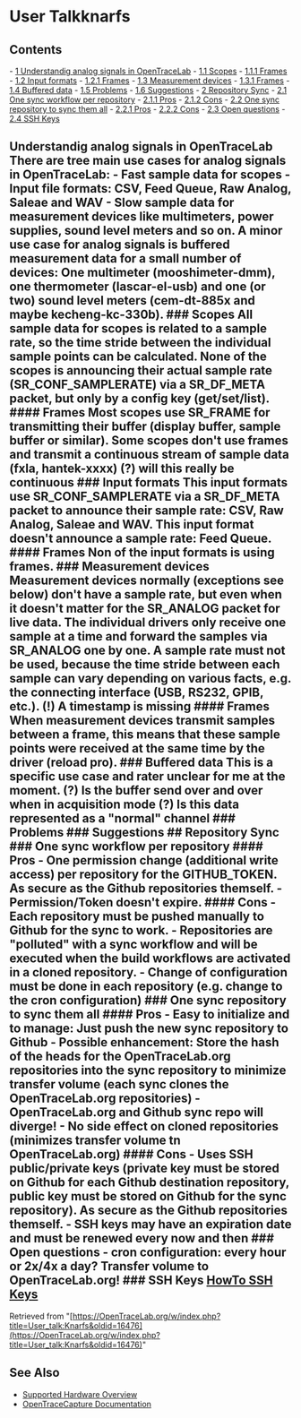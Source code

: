 # User Talkknarfs

## Contents 
\- [1 Understandig analog signals in OpenTraceLab](./User_talk:Knarfs.html#Understandig_analog_signals_in_sigrok) \- [1.1 Scopes](./User_talk:Knarfs.html#Scopes) \- [1.1.1 Frames](./User_talk:Knarfs.html#Frames) \- [1.2 Input formats](./User_talk:Knarfs.html#Input_formats) \- [1.2.1 Frames](./User_talk:Knarfs.html#Frames_2) \- [1.3 Measurement devices](./User_talk:Knarfs.html#Measurement_devices) \- [1.3.1 Frames](./User_talk:Knarfs.html#Frames_3) \- [1.4 Buffered data](./User_talk:Knarfs.html#Buffered_data) \- [1.5 Problems](./User_talk:Knarfs.html#Problems) \- [1.6 Suggestions](./User_talk:Knarfs.html#Suggestions) \- [2 Repository Sync](./User_talk:Knarfs.html#Repository_Sync) \- [2.1 One sync workflow per repository](./User_talk:Knarfs.html#One_sync_workflow_per_repository) \- [2.1.1 Pros](./User_talk:Knarfs.html#Pros) \- [2.1.2 Cons](./User_talk:Knarfs.html#Cons) \- [2.2 One sync repository to sync them all](./User_talk:Knarfs.html#One_sync_repository_to_sync_them_all) \- [2.2.1 Pros](./User_talk:Knarfs.html#Pros_2) \- [2.2.2 Cons](./User_talk:Knarfs.html#Cons_2) \- [2.3 Open questions](./User_talk:Knarfs.html#Open_questions) \- [2.4 SSH Keys](./User_talk:Knarfs.html#SSH_Keys) 
## Understandig analog signals in OpenTraceLab There are tree main use cases for analog signals in OpenTraceLab: \- Fast sample data for scopes \- Input file formats: CSV, Feed Queue, Raw Analog, Saleae and WAV \- Slow sample data for measurement devices like multimeters, power supplies, sound level meters and so on. A minor use case for analog signals is buffered measurement data for a small number of devices: One multimeter (mooshimeter-dmm), one thermometer (lascar-el-usb) and one (or two) sound level meters (cem-dt-885x and maybe kecheng-kc-330b). ### Scopes All sample data for scopes is related to a sample rate, so the time stride between the individual sample points can be calculated. None of the scopes is announcing their actual sample rate (SR_CONF_SAMPLERATE) via a SR_DF_META packet, but only by a config key (get/set/list). #### Frames Most scopes use SR_FRAME for transmitting their buffer (display buffer, sample buffer or similar). Some scopes don't use frames and transmit a continuous stream of sample data (fxla, hantek-xxxx) (?) will this really be continuous ### Input formats This input formats use SR_CONF_SAMPLERATE via a SR_DF_META packet to announce their sample rate: CSV, Raw Analog, Saleae and WAV. This input format doesn't announce a sample rate: Feed Queue. #### Frames Non of the input formats is using frames. ### Measurement devices Measurement devices normally (exceptions see below) don't have a sample rate, but even when it doesn't matter for the SR_ANALOG packet for live data. The individual drivers only receive one sample at a time and forward the samples via SR_ANALOG one by one. A sample rate must not be used, because the time stride between each sample can vary depending on various facts, e.g. the connecting interface (USB, RS232, GPIB, etc.). (!) A timestamp is missing #### Frames When measurement devices transmit samples between a frame, this means that these sample points were received at the same time by the driver (reload pro). ### Buffered data This is a specific use case and rater unclear for me at the moment. (?) Is the buffer send over and over when in acquisition mode (?) Is this data represented as a "normal" channel ### Problems ### Suggestions ## Repository Sync ### One sync workflow per repository #### Pros \- One permission change (additional write access) per repository for the GITHUB_TOKEN. As secure as the Github repositories themself. \- Permission/Token doesn't expire. #### Cons \- Each repository must be pushed manually to Github for the sync to work. \- Repositories are "polluted" with a sync workflow and will be executed when the build workflows are activated in a cloned repository. \- Change of configuration must be done in each repository (e.g. change to the cron configuration) ### One sync repository to sync them all #### Pros \- Easy to initialize and to manage: Just push the new sync repository to Github \- Possible enhancement: Store the hash of the heads for the OpenTraceLab.org repositories into the sync repository to minimize transfer volume (each sync clones the OpenTraceLab.org repositories) \- OpenTraceLab.org and Github sync repo will diverge! \- No side effect on cloned repositories (minimizes transfer volume tn OpenTraceLab.org) #### Cons \- Uses SSH public/private keys (private key must be stored on Github for each Github destination repository, public key must be stored on Github for the sync repository). As secure as the Github repositories themself. \- SSH keys may have an expiration date and must be renewed every now and then ### Open questions \- cron configuration: every hour or 2x/4x a day? Transfer volume to OpenTraceLab.org! ### SSH Keys [HowTo SSH Keys](HowTo_SSH_Keys.html "HowTo SSH Keys") 
Retrieved from "[https://OpenTraceLab.org/w/index.php?title=User_talk:Knarfs&oldid=16476](https://OpenTraceLab.org/w/index.php?title=User_talk:Knarfs&oldid=16476)"

## See Also
- [Supported Hardware Overview](../supported-hardware.md)
- [OpenTraceCapture Documentation](../../opentracecapture/overview.md)
